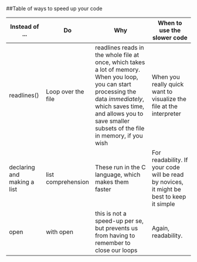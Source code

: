 ##Table of ways to speed up your code

| Instead of ... | Do | Why| When to use the slower code |
|----------------|----|----|-----------------------------|
| readlines()| Loop over the file| readlines reads in the whole file at once, which takes a lot of memory. When you loop, you can start processing the data *immediately*, which saves time, and allows you to save smaller subsets of the file in memory, if you wish | When you really quick want to visualize the file at the interpreter |
| declaring and making a list | list comprehension | These run in the C language, which makes them faster | For readability. If your code will be read by novices, it might be best to keep it simple |
| open | with open | this is not a speed-up per se, but prevents us from having to remember to close our loops | Again, readability. |

